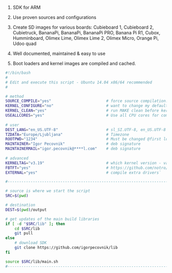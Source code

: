 1. SDK for ARM 
2. Use proven sources and configurations
3. Create SD images for various boards: Cubieboard 1, Cubieboard 2, Cubietruck, BananaPi, BananaPi, BananaPi PRO, Banana Pi R1, Cubox, Humminboard, Olimex Lime, Olimex Lime 2, Olimex Micro, Orange Pi, Udoo quad

4. Well documented, maintained & easy to use
5. Boot loaders and kernel images are compiled and cached.
```bash
#!/bin/bash
# 
# Edit and execute this script - Ubuntu 14.04 x86/64 recommended
#

# method
SOURCE_COMPILE="yes"						# force source compilation: yes / no
KERNEL_CONFIGURE="no"						# want to change my default configuration
KERNEL_CLEAN="yes"							# run MAKE clean before kernel compilation
USEALLCORES="yes"							# Use all CPU cores for compiling
   
# user 
DEST_LANG="en_US.UTF-8" 	 				# sl_SI.UTF-8, en_US.UTF-8
TZDATA="Europe/Ljubljana" 					# Timezone
ROOTPWD="1234"   		  					# Must be changed @first login
MAINTAINER="Igor Pecovnik"					# deb signature
MAINTAINERMAIL="igor.pecovnik@****l.com"	# deb signature
    
# advanced
KERNELTAG="v3.19"							# which kernel version - valid only for mainline
FBTFT="yes"									# https://github.com/notro/fbtft 
EXTERNAL="yes"								# compile extra drivers`

#---------------------------------------------------------------------------------------

# source is where we start the script
SRC=$(pwd)

# destination
DEST=$(pwd)/output                      		      	

# get updates of the main build libraries
if [ -d "$SRC/lib" ]; then
	cd $SRC/lib
	git pull 
else
	# download SDK
	git clone https://github.com/igorpecovnik/lib
fi

source $SRC/lib/main.sh
#---------------------------------------------------------------------------------------
```
